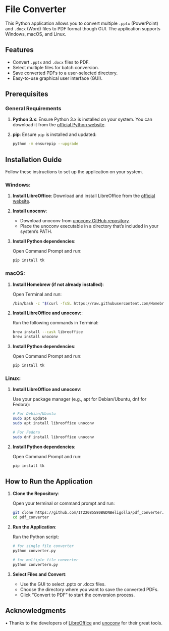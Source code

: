 # File Converter

This Python application allows you to convert multiple `.pptx` (PowerPoint) and `.docx` (Word) files to PDF format though GUI. The application supports Windows, macOS, and Linux.

## Features

- Convert `.pptx` and `.docx` files to PDF.
- Select multiple files for batch conversion.
- Save converted PDFs to a user-selected directory.
- Easy-to-use graphical user interface (GUI).

## Prerequisites

### General Requirements

1. **Python 3.x**: Ensure Python 3.x is installed on your system. You can download it from the [official Python website](https://www.python.org/).

2. **pip**: Ensure `pip` is installed and updated:
   ```bash
   python -m ensurepip --upgrade
   ```

## Installation Guide

Follow these instructions to set up the application on your system.

### Windows:

1. **Install LibreOffice**:
   Download and install LibreOffice from the [official website](https://www.libreoffice.org/download/download-libreoffice/).
   
3. **Install unoconv**:
   - Download unoconv from [unoconv GitHub repository](https://github.com/unoconv/unoconv).
   - Place the unoconv executable in a directory that’s included in your system’s PATH.
4. **Install Python dependencies**:
   
   Open Command Prompt and run:
   ```bash
   pip install tk
   ```

### macOS:

1. **Install Homebrew (if not already installed)**:
   
   Open Terminal and run:
   ```bash
   /bin/bash -c "$(curl -fsSL https://raw.githubusercontent.com/Homebrew/install/HEAD/install.sh)"
   ```
   
2. **Install LibreOffice and unoconv:**:

   Run the following commands in Terminal:
   ```bash
   brew install --cask libreoffice
   brew install unoconv
   ```
   
3. **Install Python dependencies**:
   
   Open Command Prompt and run:
   ```bash
   pip install tk
   ```

### Linux:

1. **Install LibreOffice and unoconv**:
   
   Use your package manager (e.g., apt for Debian/Ubuntu, dnf for Fedora):
   
   ```bash
   # For Debian/Ubuntu
   sudo apt update
   sudo apt install libreoffice unoconv
   ```

   ```bash
   # For Fedora
   sudo dnf install libreoffice unoconv
   ```
   
2. **Install Python dependencies**:
   
   Open Command Prompt and run:
      ```bash
   pip install tk
   ```

## How to Run the Application

1. **Clone the Repository**:

   Open your terminal or command prompt and run:
   ```bash
   git clone https://github.com/IT22085580BGDNBeligolla/pdf_converter.git
   cd pdf_converter
   ```

2. **Run the Application**:
   
   Run the Python script:
   
   ```bash
   # for single file converter
   python converter.py
   ```

     ```bash
   # for multiple file converter
   python converterm.py
   ```

3. **Select Files and Convert**:

   - Use the GUI to select .pptx or .docx files.
   - Choose the directory where you want to save the converted PDFs.
   - Click “Convert to PDF” to start the conversion process.

## Acknowledgments

   •	Thanks to the developers of [LibreOffice](https://www.libreoffice.org/) and [unoconv](https://github.com/unoconv/unoconv) for their great tools.
